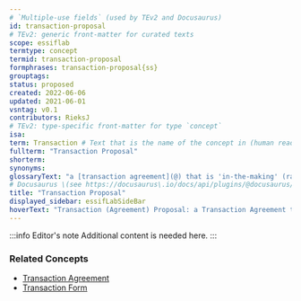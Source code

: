 ```yaml
---
# `Multiple-use fields` (used by TEv2 and Docusaurus)
id: transaction-proposal
# TEv2: generic front-matter for curated texts
scope: essiflab
termtype: concept
termid: transaction-proposal
formphrases: transaction-proposal{ss}
grouptags:
status: proposed
created: 2022-06-06
updated: 2021-06-01
vsntag: v0.1
contributors: RieksJ
# TEv2: type-specific front-matter for type `concept`
isa:
term: Transaction # Text that is the name of the concept in (human readable) texts.
fullterm: "Transaction Proposal"
shorterm:
synonyms:
glossaryText: "a [transaction agreement](@) that is 'in-the-making' (ranging from an empty document to a document that would be a [transaction agreement](@) if it were signed by all [participants](@))."
# Docusaurus \(see https://docusaurus\.io/docs/api/plugins/@docusaurus/plugin-content-docs#markdown-front-matter\):
title: "Transaction Proposal"
displayed_sidebar: essifLabSideBar
hoverText: "Transaction (Agreement) Proposal: a Transaction Agreement that is 'in-the-making' (ranging from an empty document to a document that would be a Transaction Agreement if it were signed by all Participants)."
---
```


:::info Editor's note
Additional content is needed here.
:::

### Related Concepts
- [Transaction Agreement](@)
- [Transaction Form](@)